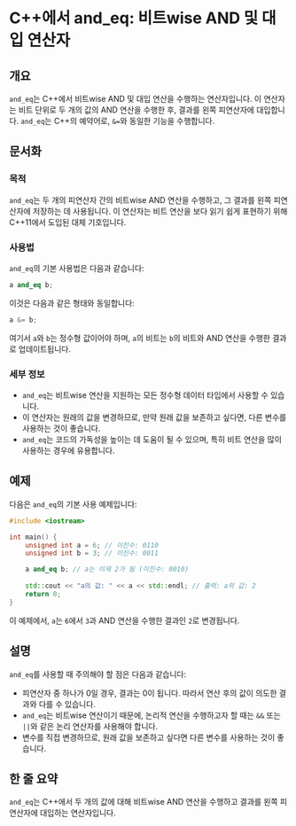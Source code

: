 <!--
Meta Description: # C++에서 and_eq: 비트wise AND 및 대입 연산자 ## 개요 `and_eq`는 C++에서 비트wise AND 및 대입 연산을 수행하는 연산자입니다. 이 연산자는 비트 단위로 두 개의 값의 AND 연산을 수행한 후, 결과를 왼쪽 피연산자에 대입합니다. `a...
Meta Keywords: and_eq, 연산을, 비트wise, 연산자는, 수행한
-->

# C++에서 and_eq: 비트wise AND 및 대입 연산자

## 개요
`and_eq`는 C++에서 비트wise AND 및 대입 연산을 수행하는 연산자입니다. 이 연산자는 비트 단위로 두 개의 값의 AND 연산을 수행한 후, 결과를 왼쪽 피연산자에 대입합니다. `and_eq`는 C++의 예약어로, `&=`와 동일한 기능을 수행합니다.

## 문서화
### 목적
`and_eq`는 두 개의 피연산자 간의 비트wise AND 연산을 수행하고, 그 결과를 왼쪽 피연산자에 저장하는 데 사용됩니다. 이 연산자는 비트 연산을 보다 읽기 쉽게 표현하기 위해 C++11에서 도입된 대체 기호입니다.

### 사용법
`and_eq`의 기본 사용법은 다음과 같습니다:

```cpp
a and_eq b;
```

이것은 다음과 같은 형태와 동일합니다:

```cpp
a &= b;
```

여기서 `a`와 `b`는 정수형 값이어야 하며, `a`의 비트는 `b`의 비트와 AND 연산을 수행한 결과로 업데이트됩니다.

### 세부 정보
- `and_eq`는 비트wise 연산을 지원하는 모든 정수형 데이터 타입에서 사용할 수 있습니다.
- 이 연산자는 원래의 값을 변경하므로, 만약 원래 값을 보존하고 싶다면, 다른 변수를 사용하는 것이 좋습니다.
- `and_eq`는 코드의 가독성을 높이는 데 도움이 될 수 있으며, 특히 비트 연산을 많이 사용하는 경우에 유용합니다.

## 예제
다음은 `and_eq`의 기본 사용 예제입니다:

```cpp
#include <iostream>

int main() {
    unsigned int a = 6; // 이진수: 0110
    unsigned int b = 3; // 이진수: 0011

    a and_eq b; // a는 이제 2가 됨 (이진수: 0010)
    
    std::cout << "a의 값: " << a << std::endl; // 출력: a의 값: 2
    return 0;
}
```

이 예제에서, `a`는 `6`에서 `3`과 AND 연산을 수행한 결과인 `2`로 변경됩니다.

## 설명
`and_eq`를 사용할 때 주의해야 할 점은 다음과 같습니다:
- 피연산자 중 하나가 0일 경우, 결과는 0이 됩니다. 따라서 연산 후의 값이 의도한 결과와 다를 수 있습니다.
- `and_eq`는 비트wise 연산이기 때문에, 논리적 연산을 수행하고자 할 때는 `&&` 또는 `||`와 같은 논리 연산자를 사용해야 합니다.
- 변수를 직접 변경하므로, 원래 값을 보존하고 싶다면 다른 변수를 사용하는 것이 좋습니다.

## 한 줄 요약
`and_eq`는 C++에서 두 개의 값에 대해 비트wise AND 연산을 수행하고 결과를 왼쪽 피연산자에 대입하는 연산자입니다.